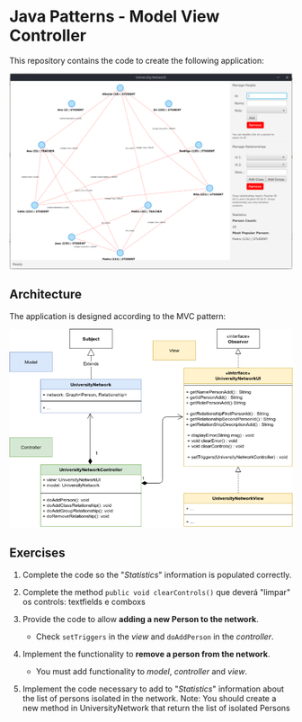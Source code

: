 # Java Patterns - Model View Controller

This repository contains the code to create the following application:

![](application.png)

## Architecture

The application is designed according to the MVC pattern:

![](app_mvc.png)

## Exercises

1. Complete the code so the "*Statistics*" information is populated correctly.

2. Complete the method `public void clearControls()` que deverá "limpar" os controls: textfields e comboxs


4. Provide the code to allow **adding a new Person to the network**.

    - Check `setTriggers` in the *view* and `doAddPerson` in the *controller*.


5. Implement the functionality to **remove a person from the network**.

    - You must add functionality to *model*, *controller* and *view*.

6. Implement the code necessary to add to "*Statistics*" information about the list of persons isolated in the network.
    Note: You should create a new method in UniversityNetwork that return the list of isolated Persons
